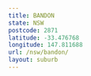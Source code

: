 ```yaml
---
title: BANDON
state: NSW
postcode: 2871
latitude: -33.476768
longitude: 147.811688
url: /nsw/bandon/
layout: suburb
---
```

